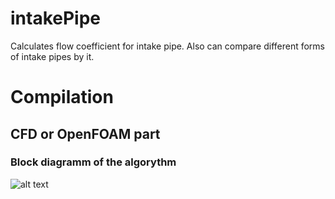 # intakePipe
Calculates flow coefficient for intake pipe. Also can compare different forms of intake pipes by it.

# Compilation
## CFD or OpenFOAM part


### Block diagramm of the algorythm
![alt text](https://github.com/StasF1/READMEPictures/blob/master/intakePipe/blockDiagram.png)
